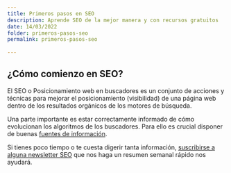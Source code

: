 ```yaml
---
title: Primeros pasos en SEO
description: Aprende SEO de la mejor manera y con recursos gratuitos
date: 14/03/2022
folder: primeros-pasos-seo
permalink: primeros-pasos-seo
  
---
```


## ¿Cómo comienzo en SEO?

El SEO o Posicionamiento web en buscadores es un conjunto de acciones y técnicas para mejorar el posicionamiento (visibilidad) de una página web dentro de los resultados orgánicos de los motores de búsqueda.

Una parte importante es estar correctamente informado de cómo evolucionan los algoritmos de los buscadores. Para ello es crucial disponer de buenas [fuentes de información](https://chuletaseo.com/fuentes-informacion).

Si tienes poco tiempo o te cuesta digerir tanta información, [suscribirse a alguna newsletter SEO](https://chuletaseo.com/newsletter-seo) que nos haga un resumen semanal rápido nos ayudará. 
<!--stackedit_data:
eyJoaXN0b3J5IjpbNzE4MjIyNzg0XX0=
-->